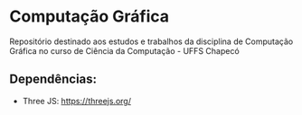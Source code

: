 # Computação Gráfica
Repositório destinado aos estudos e trabalhos da disciplina de Computação Gráfica no curso de Ciência da Computação - UFFS Chapecó

## Dependências:
- Three JS: https://threejs.org/
